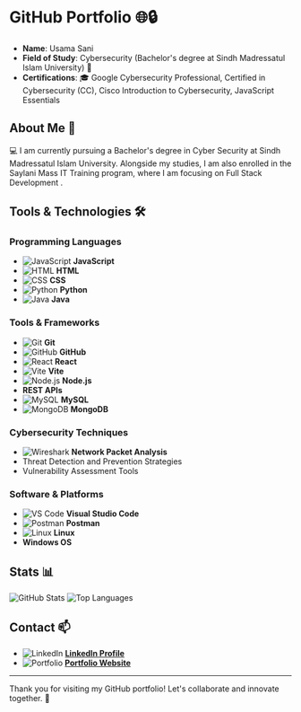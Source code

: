 # GitHub Portfolio 🌐🔒
- **Name**: Usama Sani
- **Field of Study**: Cybersecurity (Bachelor's degree at Sindh Madressatul Islam University) 🔐
- **Certifications**: 🎓 Google Cybersecurity Professional, Certified in Cybersecurity (CC), Cisco Introduction to Cybersecurity, JavaScript Essentials


## About Me 📘
💻 I am currently pursuing a Bachelor's degree in Cyber Security at Sindh Madressatul Islam University. Alongside my studies, I am also enrolled in the Saylani Mass IT Training program, where I am focusing on Full Stack Development .

## Tools & Technologies 🛠️
### Programming Languages
- ![JavaScript](https://img.shields.io/badge/-JavaScript-F7DF1E?logo=javascript&logoColor=black) **JavaScript**
- ![HTML](https://img.shields.io/badge/-HTML5-E34F26?logo=html5&logoColor=white) **HTML**
- ![CSS](https://img.shields.io/badge/-CSS3-1572B6?logo=css3&logoColor=white) **CSS**
- ![Python](https://img.shields.io/badge/-Python-3776AB?logo=python&logoColor=white) **Python**
- ![Java](https://img.shields.io/badge/-Java-007396?logo=java&logoColor=white) **Java**

### Tools & Frameworks
- ![Git](https://img.shields.io/badge/-Git-F05032?logo=git&logoColor=white) **Git**
- ![GitHub](https://img.shields.io/badge/-GitHub-181717?logo=github&logoColor=white) **GitHub**
- ![React](https://img.shields.io/badge/-React-61DAFB?logo=react&logoColor=black) **React**
- ![Vite](https://img.shields.io/badge/-Vite-646CFF?logo=vite&logoColor=white) **Vite**
- ![Node.js](https://img.shields.io/badge/-Node.js-339933?logo=node.js&logoColor=white) **Node.js**
- **REST APIs**
- ![MySQL](https://img.shields.io/badge/-MySQL-4479A1?logo=mysql&logoColor=white) **MySQL**
- ![MongoDB](https://img.shields.io/badge/-MongoDB-47A248?logo=mongodb&logoColor=white) **MongoDB**

### Cybersecurity Techniques
- ![Wireshark](https://img.shields.io/badge/-Wireshark-1679A7?logo=wireshark&logoColor=white) **Network Packet Analysis**
- Threat Detection and Prevention Strategies
- Vulnerability Assessment Tools

### Software & Platforms
- ![VS Code](https://img.shields.io/badge/-Visual%20Studio%20Code-007ACC?logo=visualstudiocode&logoColor=white) **Visual Studio Code**
- ![Postman](https://img.shields.io/badge/-Postman-FF6C37?logo=postman&logoColor=white) **Postman**
- ![Linux](https://img.shields.io/badge/-Linux-FCC624?logo=linux&logoColor=black) **Linux**
- **Windows OS**

## Stats 📊
![GitHub Stats](https://github-readme-stats.vercel.app/api?username=UsamaSani&show_icons=true&theme=radical)
![Top Languages](https://github-readme-stats.vercel.app/api/top-langs/?username=UsamaSani&layout=compact&theme=radical)

## Contact 📫
- ![LinkedIn](https://img.shields.io/badge/-LinkedIn-0A66C2?logo=linkedin&logoColor=white) **[LinkedIn Profile](https://www.linkedin.com/in/usama-khanzada-5b6552240)**
- ![Portfolio](https://img.shields.io/badge/-Portfolio-FF5722?logo=web&logoColor=white) **[Portfolio Website](https://usamasani-soc-analyst.netlify.app/)**

---

Thank you for visiting my GitHub portfolio! Let's collaborate and innovate together. 🤝

